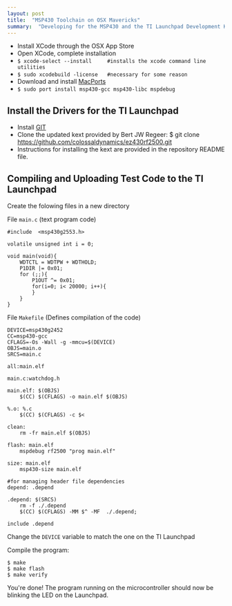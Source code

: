 ```yaml
---
layout: post
title:  "MSP430 Toolchain on OSX Mavericks"
summary:  "Developing for the MSP430 and the TI Launchpad Development Kit on OSX"
---
```


* Install XCode through the OSX App Store
* Open XCode, complete installation
* ``$ xcode-select --install     #installs the xcode command line utilities``
* ``$ sudo xcodebuild -license   #necessary for some reason``
* Download and install [MacPorts](https://www.macports.org/install.php)
* ``$ sudo port install msp430-gcc msp430-libc mspdebug``

Install the Drivers for the TI Launchpad
----------
* Install [GIT](http://git-scm.com)
* Clone the updated kext provided by Bert JW Regeer:
        $ git clone https://github.com/colossaldynamics/ez430rf2500.git
* Instructions for installing the kext are provided in the repository README file.

Compiling and Uploading Test Code to the TI Launchpad
----------
Create the folowing files in a new directory

File ``main.c`` (text program code)

	#include  <msp430g2553.h>

	volatile unsigned int i = 0;

	void main(void){
	    WDTCTL = WDTPW + WDTHOLD;
	    P1DIR |= 0x01;
	    for (;;){
	 		P1OUT ^= 0x01;                          
			for(i=0; i< 20000; i++){
			}
	    }
	}

File ``Makefile`` (Defines compilation of the code)

	DEVICE=msp430g2452
	CC=msp430-gcc
	CFLAGS=-Os -Wall -g -mmcu=$(DEVICE)
	OBJS=main.o
	SRCS=main.c

	all:main.elf

	main.c:watchdog.h

	main.elf: $(OBJS)
		$(CC) $(CFLAGS) -o main.elf $(OBJS)

	%.o: %.c
		$(CC) $(CFLAGS) -c $<

	clean:
		rm -fr main.elf $(OBJS)

	flash: main.elf
		mspdebug rf2500 "prog main.elf"

	size: main.elf
		msp430-size main.elf

	#for managing header file dependencies
	depend: .depend

	.depend: $(SRCS)
		rm -f ./.depend
		$(CC) $(CFLAGS) -MM $^ -MF  ./.depend;

	include .depend

Change the ``DEVICE`` variable to match the one on the TI Launchpad

Compile the program:

    $ make
    $ make flash
    $ make verify

You're done!  The program running on the microcontroller should now be blinking the LED on the Launchpad.
